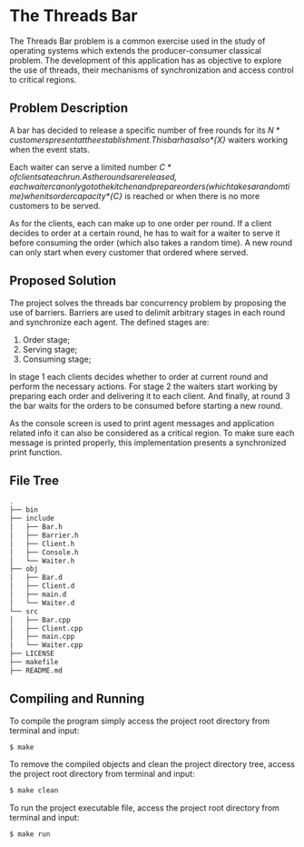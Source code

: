 # The Threads Bar
The Threads Bar problem is a common exercise used in the study of operating systems which extends the producer-consumer
classical problem. The development of this application has as objective to explore the use of threads, their mechanisms
of synchronization and access control to critical regions.

## Problem Description
A bar has decided to release a specific number of free rounds for its *${N}* customers present at the establishment. This
bar has also *${X}* waiters working when the event stats. 

Each waiter can serve a limited number *${C}* of clients at each run. As the rounds are released, each waiter can only
go to the kitchen and prepare orders (which takes a random time) when its order capacity *${C}* is reached or when there is no more customers to be
served. 

As for the clients, each can make up to one order per round. If a client decides to order at a certain round, he has to
wait for a waiter to serve it before consuming the order (which also takes a random time).
A new round can only start when every customer that ordered where served.

## Proposed Solution
The project solves the threads bar concurrency problem by proposing the use of barriers. Barriers are used to
delimit arbitrary stages in each round and synchronize each agent. The defined stages are:
1. Order stage;
2. Serving stage;
3. Consuming stage;

In stage 1 each clients decides whether to order at current round and perform the necessary actions. For stage 2 the
waiters start working by preparing each order and delivering it to each client. And finally, at round 3 the bar waits
for the orders to be consumed before starting a new round.

As the console screen is used to print agent messages and application related info it can also be considered as a
critical region. To make sure each message is printed properly, this implementation presents a synchronized print
function.

## File Tree
```bash
.
├── bin
├── include
│   ├── Bar.h
│   ├── Barrier.h
│   ├── Client.h
│   ├── Console.h
│   └── Waiter.h
├── obj
│   ├── Bar.d
│   ├── Client.d
│   ├── main.d
│   └── Waiter.d
└── src
│   ├── Bar.cpp
│   ├── Client.cpp
│   ├── main.cpp
│   └── Waiter.cpp
├── LICENSE
├── makefile
├── README.md
```

## Compiling and Running
To compile the program simply access the project root directory from terminal and input:
``` bash
$ make
```
To remove the compiled objects and clean the project directory tree, access the project root directory from terminal and
input:
``` bash
$ make clean
```
To run the project executable file, access the project root directory from terminal and input:
``` bash
$ make run
```